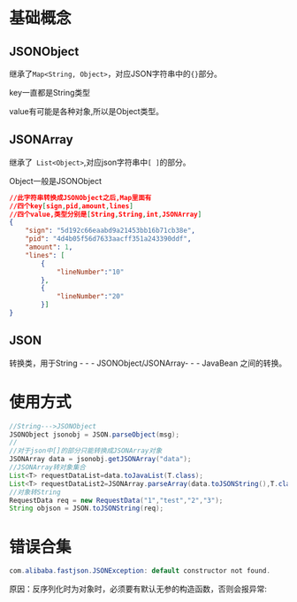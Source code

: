 # 基础概念



## JSONObject

继承了`Map<String, Object>`，对应JSON字符串中的`{}`部分。

key一直都是String类型

value有可能是各种对象,所以是Object类型。

## JSONArray

继承了` List<Object>`,对应json字符串中`[ ]`的部分。

Object一般是JSONObject

```json
//此字符串转换成JSONObject之后,Map里面有
//四个key[sign,pid,amount,lines]
//四个value,类型分别是[String,String,int,JSONArray]
{
    "sign": "5d192c66eaabd9a21453bb16b71cb38e",
    "pid": "4d4b05f56d7633aacff351a243390ddf",
    "amount": 1,
    "lines": [
        {
            "lineNumber":"10"
        },
        {
            "lineNumber":"20"
        }]
}
```

## JSON

转换类，用于String - - - JSONObject/JSONArray- - - JavaBean 之间的转换。

# 使用方式

```java
//String--->JSONObject
JSONObject jsonobj = JSON.parseObject(msg);
//
//对于json中[]的部分只能转换成JSONArray对象
JSONArray data = jsonobj.getJSONArray("data");
//JSONArray转对象集合
List<T> requestDataList=data.toJavaList(T.class);
List<T> requestDataList2=JSONArray.parseArray(data.toJSONString(),T.class);
//对象转String
RequestData req = new RequestData("1","test","2","3");
String objson = JSON.toJSONString(req);
```

# 错误合集

```java
com.alibaba.fastjson.JSONException: default constructor not found.
```

原因：反序列化时为对象时，必须要有默认无参的构造函数，否则会报异常: